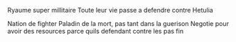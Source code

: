 Ryaume super millitaire
Toute leur vie passe a defendre contre Hetulia

Nation de fighter
Paladin de la mort, pas tant dans la guerison
Negotie pour avoir des resources parce quils defendant contre les pas fin

